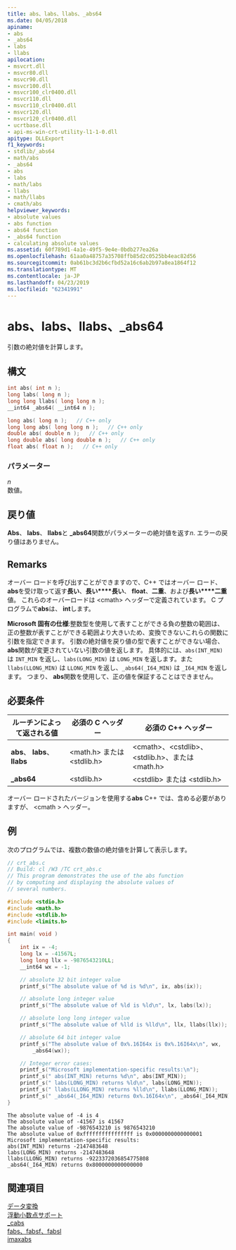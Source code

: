 ```yaml
---
title: abs、labs、llabs、_abs64
ms.date: 04/05/2018
apiname:
- abs
- _abs64
- labs
- llabs
apilocation:
- msvcrt.dll
- msvcr80.dll
- msvcr90.dll
- msvcr100.dll
- msvcr100_clr0400.dll
- msvcr110.dll
- msvcr110_clr0400.dll
- msvcr120.dll
- msvcr120_clr0400.dll
- ucrtbase.dll
- api-ms-win-crt-utility-l1-1-0.dll
apitype: DLLExport
f1_keywords:
- stdlib/_abs64
- math/abs
- _abs64
- abs
- labs
- math/labs
- llabs
- math/llabs
- cmath/abs
helpviewer_keywords:
- absolute values
- abs function
- abs64 function
- _abs64 function
- calculating absolute values
ms.assetid: 60f789d1-4a1e-49f5-9e4e-0bdb277ea26a
ms.openlocfilehash: 61aa0a48757a35708ffb85d2c0525bb4eac82d56
ms.sourcegitcommit: 0ab61bc3d2b6cfbd52a16c6ab2b97a8ea1864f12
ms.translationtype: MT
ms.contentlocale: ja-JP
ms.lasthandoff: 04/23/2019
ms.locfileid: "62341991"
---
```

# <a name="abs-labs-llabs-abs64"></a>abs、labs、llabs、_abs64

引数の絶対値を計算します。

## <a name="syntax"></a>構文

```C
int abs( int n );
long labs( long n );
long long llabs( long long n );
__int64 _abs64( __int64 n );
```

```cpp
long abs( long n );   // C++ only
long long abs( long long n );   // C++ only
double abs( double n );   // C++ only
long double abs( long double n );   // C++ only
float abs( float n );   // C++ only
```

### <a name="parameters"></a>パラメーター

*n*<br/>
数値。

## <a name="return-value"></a>戻り値

**Abs**、 **labs**、 **llabs**と **_abs64**関数がパラメーターの絶対値を返す*n*. エラーの戻り値はありません。

## <a name="remarks"></a>Remarks

オーバー ロードを呼び出すことができますので、C++ ではオーバー ロード、 **abs**を受け取って返す**長い**、**長い****長い**、 **float**、**二重**、および**長い****二重**値。 これらのオーバーロードは \<cmath> ヘッダーで定義されています。 C プログラムで**abs**は、 **int**します。

**Microsoft 固有の仕様**:整数型を使用して表すことができる負の整数の範囲は、正の整数が表すことができる範囲より大きいため、変換できないこれらの関数に引数を指定できます。 引数の絶対値を戻り値の型で表すことができない場合、 **abs**関数が変更されていない引数の値を返します。 具体的には、`abs(INT_MIN)` は `INT_MIN` を返し、`labs(LONG_MIN)` は `LONG_MIN` を返します。また `llabs(LLONG_MIN)` は `LLONG_MIN` を返し、`_abs64(_I64_MIN)` は `_I64_MIN` を返します。 つまり、 **abs**関数を使用して、正の値を保証することはできません。

## <a name="requirements"></a>必要条件

|ルーチンによって返される値|必須の C ヘッダー|必須の C++ ヘッダー|
|-------------|-----------------------|---------------------------|
|**abs**、 **labs**、 **llabs**|\<math.h> または \<stdlib.h>|\<cmath>、\<cstdlib>、\<stdlib.h>、または \<math.h>|
|**_abs64**|\<stdlib.h>|\<cstdlib> または \<stdlib.h>|

オーバー ロードされたバージョンを使用する**abs** C++ では、含める必要がありますが、 \<cmath > ヘッダー。

## <a name="example"></a>例

次のプログラムでは、複数の数値の絶対値を計算して表示します。

```C
// crt_abs.c
// Build: cl /W3 /TC crt_abs.c
// This program demonstrates the use of the abs function
// by computing and displaying the absolute values of
// several numbers.

#include <stdio.h>
#include <math.h>
#include <stdlib.h>
#include <limits.h>

int main( void )
{
    int ix = -4;
    long lx = -41567L;
    long long llx = -9876543210LL;
    __int64 wx = -1;

    // absolute 32 bit integer value
    printf_s("The absolute value of %d is %d\n", ix, abs(ix));

    // absolute long integer value
    printf_s("The absolute value of %ld is %ld\n", lx, labs(lx));

    // absolute long long integer value
    printf_s("The absolute value of %lld is %lld\n", llx, llabs(llx));

    // absolute 64 bit integer value
    printf_s("The absolute value of 0x%.16I64x is 0x%.16I64x\n", wx,
        _abs64(wx));

    // Integer error cases:
    printf_s("Microsoft implementation-specific results:\n");
    printf_s(" abs(INT_MIN) returns %d\n", abs(INT_MIN));
    printf_s(" labs(LONG_MIN) returns %ld\n", labs(LONG_MIN));
    printf_s(" llabs(LLONG_MIN) returns %lld\n", llabs(LLONG_MIN));
    printf_s(" _abs64(_I64_MIN) returns 0x%.16I64x\n", _abs64(_I64_MIN));
}
```

```Output
The absolute value of -4 is 4
The absolute value of -41567 is 41567
The absolute value of -9876543210 is 9876543210
The absolute value of 0xffffffffffffffff is 0x0000000000000001
Microsoft implementation-specific results:
abs(INT_MIN) returns -2147483648
labs(LONG_MIN) returns -2147483648
llabs(LLONG_MIN) returns -9223372036854775808
_abs64(_I64_MIN) returns 0x8000000000000000
```

## <a name="see-also"></a>関連項目

[データ変換](../../c-runtime-library/data-conversion.md)<br/>
[浮動小数点サポート](../../c-runtime-library/floating-point-support.md)<br/>
[_cabs](cabs.md)<br/>
[fabs、fabsf、fabsl](fabs-fabsf-fabsl.md)<br/>
[imaxabs](imaxabs.md)